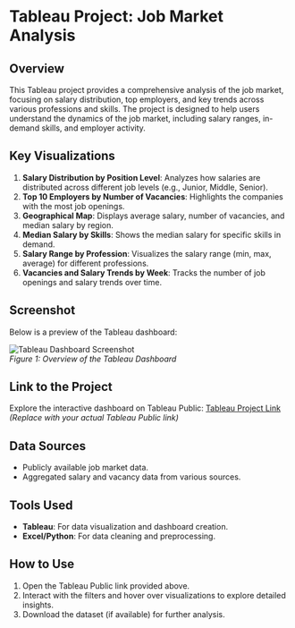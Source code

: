 # Tableau Project: Job Market Analysis

## Overview
This Tableau project provides a comprehensive analysis of the job market, focusing on salary distribution, top employers, and key trends across various professions and skills. The project is designed to help users understand the dynamics of the job market, including salary ranges, in-demand skills, and employer activity.

## Key Visualizations
1. **Salary Distribution by Position Level**: Analyzes how salaries are distributed across different job levels (e.g., Junior, Middle, Senior).
2. **Top 10 Employers by Number of Vacancies**: Highlights the companies with the most job openings.
3. **Geographical Map**: Displays average salary, number of vacancies, and median salary by region.
4. **Median Salary by Skills**: Shows the median salary for specific skills in demand.
5. **Salary Range by Profession**: Visualizes the salary range (min, max, average) for different professions.
6. **Vacancies and Salary Trends by Week**: Tracks the number of job openings and salary trends over time.

## Screenshot
Below is a preview of the Tableau dashboard:

![Tableau Dashboard Screenshot](https://github.com/Conejo-de-papel/Power-BI-Analytics/blob/main/Снимок%20экрана%202025-03-23%20в%2002.53.34.png)  
*Figure 1: Overview of the Tableau Dashboard*

## Link to the Project
Explore the interactive dashboard on Tableau Public: [Tableau Project Link](https://public.tableau.com/shared/ZSQY43KDF?:display_count=n&:origin=viz_share_link)  
*(Replace with your actual Tableau Public link)*

## Data Sources
- Publicly available job market data.
- Aggregated salary and vacancy data from various sources.

## Tools Used
- **Tableau**: For data visualization and dashboard creation.
- **Excel/Python**: For data cleaning and preprocessing.

## How to Use
1. Open the Tableau Public link provided above.
2. Interact with the filters and hover over visualizations to explore detailed insights.
3. Download the dataset (if available) for further analysis.
